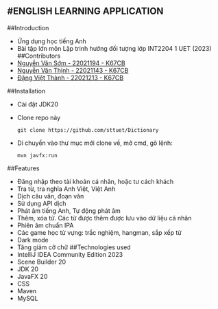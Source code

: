 #ENGLISH LEARNING APPLICATION
---
##Introduction
* Ứng dụng học tiếng Anh 
* Bài tập lớn môn Lập trinh hướng đối tượng lớp INT2204 1 UET (2023)
##Contributors
* [Nguyễn Văn Sớm - 22021194 - K67CB](https://github.com/nvs123456)
* [Nguyễn Văn Thịnh - 22021143 - K67CB](https://github.com/Thinhtrang)
* [Đặng Việt Thành - 22021213 - K67CB](https://github.com/vietthanhf11)

##Installation
* Cài đặt JDK20
* Clone repo này

      git clone https://github.com/sttuet/Dictionary
  
* Di chuyển vào thư mục mới clone về, mở cmd, gõ lệnh:

      mvn javfx:run

##Features
* Đăng nhập theo tài khoản cá nhân, hoặc tư cách khách
* Tra từ, tra nghĩa Anh Việt, Việt Anh
* Dịch câu văn, đoạn văn
* Sử dụng API dịch
* Phát âm tiếng Anh, Tự động phát âm
* Thêm, xóa từ. Các từ được thêm được lưu vào dữ liệu cá nhân
* Phiên âm chuẩn IPA
* Các game học từ vựng: trắc nghiệm, hangman, sắp xếp từ
* Dark mode
* Tăng giảm cỡ chữ
##Technologies used
* IntelliJ IDEA Community Edition 2023
* Scene Builder 20
* JDK 20
* JavaFX 20
* CSS 
* Maven 
* MySQL